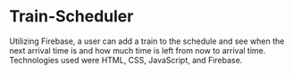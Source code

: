 # Train-Scheduler
Utilizing Firebase, a user can add a train to the schedule and see when the next arrival time is and how much time is left from now to arrival time. Technologies used were HTML, CSS, JavaScript, and Firebase.
